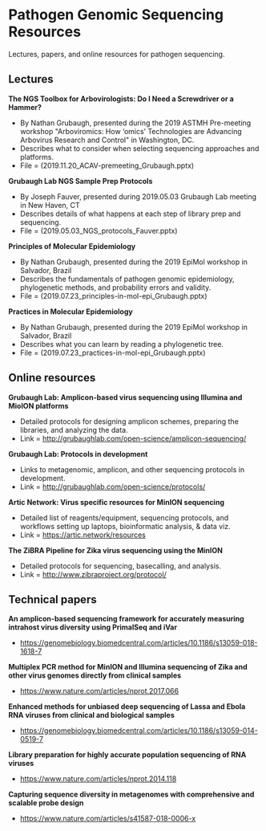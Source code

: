 # Pathogen Genomic Sequencing Resources
Lectures, papers, and online resources for pathogen sequencing.

## Lectures

**The NGS Toolbox for Arbovirologists: Do I Need a Screwdriver or a Hammer?**
- By Nathan Grubaugh, presented during the 2019 ASTMH Pre-meeting workshop "Arboviromics: How ‘omics’ Technologies are Advancing Arbovirus Research and Control" in Washington, DC.
- Describes what to consider when selecting sequencing approaches and platforms.
- File = (2019.11.20_ACAV-premeeting_Grubaugh.pptx)

**Grubaugh Lab NGS Sample Prep Protocols**
- By Joseph Fauver, presented during 2019.05.03 Grubaugh Lab meeting in New Haven, CT
- Describes details of what happens at each step of library prep and sequencing.
- File = (2019.05.03_NGS_protocols_Fauver.pptx)

**Principles of Molecular Epidemiology**
- By Nathan Grubaugh, presented during the 2019 EpiMol workshop in Salvador, Brazil
- Describes the fundamentals of pathogen genomic epidemiology, phylogenetic methods, and probability errors and validity.
- File = (2019.07.23_principles-in-mol-epi_Grubaugh.pptx)

**Practices in Molecular Epidemiology**
- By Nathan Grubaugh, presented during the 2019 EpiMol workshop in Salvador, Brazil
- Describes what you can learn by reading a phylogenetic tree.
- File = (2019.07.23_practices-in-mol-epi_Grubaugh.pptx)

## Online resources

**Grubaugh Lab: Amplicon-based virus sequencing using Illumina and MioION platforms**
- Detailed protocols for designing amplicon schemes, preparing the libraries, and analyzing the data.
- Link = http://grubaughlab.com/open-science/amplicon-sequencing/

**Grubaugh Lab: Protocols in development**
- Links to metagenomic, amplicon, and other sequencing protocols in development.
- Link = http://grubaughlab.com/open-science/protocols/

**Artic Network: Virus specific resources for MinION sequencing**
- Detailed list of reagents/equipment, sequencing protocols, and workflows setting up laptops, bioinformatic analysis, & data viz. 
- Link = https://artic.network/resources

**The ZiBRA Pipeline for Zika virus sequencing using the MinION**
- Detailed protocols for sequencing, basecalling, and analysis.
- Link = http://www.zibraproject.org/protocol/

## Technical papers

**An amplicon-based sequencing framework for accurately measuring intrahost virus diversity using PrimalSeq and iVar**
- https://genomebiology.biomedcentral.com/articles/10.1186/s13059-018-1618-7

**Multiplex PCR method for MinION and Illumina sequencing of Zika and other virus genomes directly from clinical samples**
- https://www.nature.com/articles/nprot.2017.066

**Enhanced methods for unbiased deep sequencing of Lassa and Ebola RNA viruses from clinical and biological samples**
- https://genomebiology.biomedcentral.com/articles/10.1186/s13059-014-0519-7

**Library preparation for highly accurate population sequencing of RNA viruses**
- https://www.nature.com/articles/nprot.2014.118

**Capturing sequence diversity in metagenomes with comprehensive and scalable probe design**
- https://www.nature.com/articles/s41587-018-0006-x
